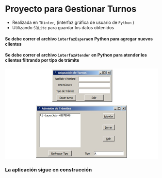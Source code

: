 # Proyecto para Gestionar Turnos

- Realizada en `TKinter`, (interfaz gráfica de usuario de `Python` )
- Utilizando `SQLite` para guardar los datos obtenidos

#### Se debe correr el archivo `interfazEspera`en Python para agregar nuevos clientes
#### Se debe correr el archivo `interfazAtender` en Python para atender los clientes filtrando por tipo de trámite

![screenshot](https://github.com/laurajuanna/CFP_2doCuatri/blob/master/Interfaces%20con%20TKinter%20y%20SQLite/Gestion%20Turnos/screenshot.jpg)

### La aplicación sigue en construcción
